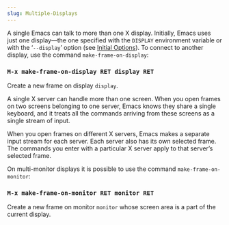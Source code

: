 ```yaml
---
slug: Multiple-Displays
---
```


A single Emacs can talk to more than one X display. Initially, Emacs uses just one display—the one specified with the `DISPLAY` environment variable or with the ‘`--display`’ option (see [Initial Options](Initial-Options)). To connect to another display, use the command `make-frame-on-display`:

### `M-x make-frame-on-display RET display RET`

Create a new frame on display `display`.

A single X server can handle more than one screen. When you open frames on two screens belonging to one server, Emacs knows they share a single keyboard, and it treats all the commands arriving from these screens as a single stream of input.

When you open frames on different X servers, Emacs makes a separate input stream for each server. Each server also has its own selected frame. The commands you enter with a particular X server apply to that server’s selected frame.

On multi-monitor displays it is possible to use the command `make-frame-on-monitor`:

### `M-x make-frame-on-monitor RET monitor RET`

Create a new frame on monitor `monitor` whose screen area is a part of the current display.
